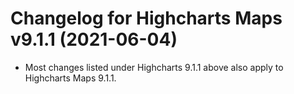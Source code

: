 # Changelog for Highcharts Maps v9.1.1 (2021-06-04)

- Most changes listed under Highcharts 9.1.1 above also apply to Highcharts Maps 9.1.1.
